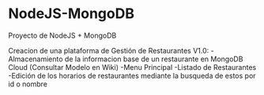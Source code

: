 # NodeJS-MongoDB

Proyecto de NodeJS + MongoDB 

Creacion de una plataforma de Gestión de Restaurantes V1.0:
  -Almacenamiento de la informacion base de un restaurante en MongoDB Cloud (Consultar Modelo en Wiki)
  -Menu Principal
  -Listado de Restaurantes
  -Edición de los horarios de restaurantes mediante la busqueda de estos por id o nombre
